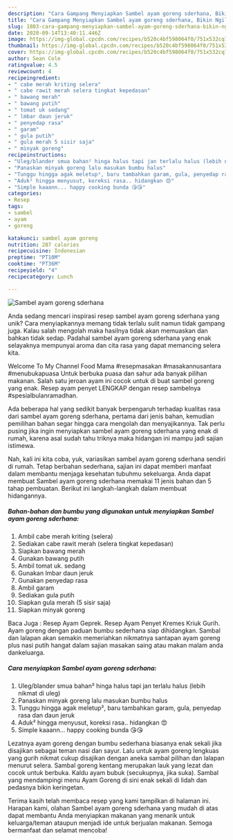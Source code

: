 ```yaml
---
description: "Cara Gampang Menyiapkan Sambel ayam goreng sderhana, Bikin Ngiler"
title: "Cara Gampang Menyiapkan Sambel ayam goreng sderhana, Bikin Ngiler"
slug: 1803-cara-gampang-menyiapkan-sambel-ayam-goreng-sderhana-bikin-ngiler
date: 2020-09-14T13:40:11.446Z
image: https://img-global.cpcdn.com/recipes/b520c4bf598064f0/751x532cq70/sambel-ayam-goreng-sderhana-foto-resep-utama.jpg
thumbnail: https://img-global.cpcdn.com/recipes/b520c4bf598064f0/751x532cq70/sambel-ayam-goreng-sderhana-foto-resep-utama.jpg
cover: https://img-global.cpcdn.com/recipes/b520c4bf598064f0/751x532cq70/sambel-ayam-goreng-sderhana-foto-resep-utama.jpg
author: Sean Cole
ratingvalue: 4.5
reviewcount: 4
recipeingredient:
- " cabe merah kriting selera"
- " cabe rawit merah selera tingkat kepedasan"
- " bawang merah"
- " bawang putih"
- " tomat uk sedang"
- " lmbar daun jeruk"
- " penyedap rasa"
- " garam"
- " gula putih"
- " gula merah 5 sisir saja"
- " minyak goreng"
recipeinstructions:
- "Uleg/blander smua bahan² hinga halus tapi jan terlalu halus (lebih nikmat di uleg)"
- "Panaskan minyak goreng lalu masukan bumbu halus"
- "Tunggu hingga agak meletup², baru tambahkan garam, gula, penyedap rasa dan daun jeruk"
- "Aduk² hingga menyusut, koreksi rasa.. hidangkan 😍"
- "Simple kaaann... happy cooking bunda 😘😘"
categories:
- Resep
tags:
- sambel
- ayam
- goreng

katakunci: sambel ayam goreng 
nutrition: 287 calories
recipecuisine: Indonesian
preptime: "PT10M"
cooktime: "PT36M"
recipeyield: "4"
recipecategory: Lunch

---
```



![Sambel ayam goreng sderhana](https://img-global.cpcdn.com/recipes/b520c4bf598064f0/751x532cq70/sambel-ayam-goreng-sderhana-foto-resep-utama.jpg)

Anda sedang mencari inspirasi resep sambel ayam goreng sderhana yang unik? Cara menyiapkannya memang tidak terlalu sulit namun tidak gampang juga. Kalau salah mengolah maka hasilnya tidak akan memuaskan dan bahkan tidak sedap. Padahal sambel ayam goreng sderhana yang enak selayaknya mempunyai aroma dan cita rasa yang dapat memancing selera kita.

Welcome To My Channel Food Mama #resepmasakan #masakannusantara #menubukapuasa Untuk berbuka puasa dan sahur ada banyak pilihan makanan. Salah satu jeroan ayam ini cocok untuk di buat sambel goreng yang enak. Resep ayam penyet LENGKAP dengan resep sambelnya #spesialbulanramadhan.

Ada beberapa hal yang sedikit banyak berpengaruh terhadap kualitas rasa dari sambel ayam goreng sderhana, pertama dari jenis bahan, kemudian pemilihan bahan segar hingga cara mengolah dan menyajikannya. Tak perlu pusing jika ingin menyiapkan sambel ayam goreng sderhana yang enak di rumah, karena asal sudah tahu triknya maka hidangan ini mampu jadi sajian istimewa.


Nah, kali ini kita coba, yuk, variasikan sambel ayam goreng sderhana sendiri di rumah. Tetap berbahan sederhana, sajian ini dapat memberi manfaat dalam membantu menjaga kesehatan tubuhmu sekeluarga. Anda dapat membuat Sambel ayam goreng sderhana memakai 11 jenis bahan dan 5 tahap pembuatan. Berikut ini langkah-langkah dalam membuat hidangannya.

<!--inarticleads1-->

##### Bahan-bahan dan bumbu yang digunakan untuk menyiapkan Sambel ayam goreng sderhana:

1. Ambil  cabe merah kriting (selera)
1. Sediakan  cabe rawit merah (selera tingkat kepedasan)
1. Siapkan  bawang merah
1. Gunakan  bawang putih
1. Ambil  tomat uk. sedang
1. Gunakan  lmbar daun jeruk
1. Gunakan  penyedap rasa
1. Ambil  garam
1. Sediakan  gula putih
1. Siapkan  gula merah (5 sisir saja)
1. Siapkan  minyak goreng


Baca Juga : Resep Ayam Geprek. Resep Ayam Penyet Kremes Kriuk Gurih. Ayam goreng dengan paduan bumbu sederhana siap dihidangkan. Sambal dan lalapan akan semakin memeriahkan nikmatnya santapan ayam goreng plus nasi putih hangat dalam sajian masakan saing atau makan malam anda dankeluarga. 

<!--inarticleads2-->

##### Cara menyiapkan Sambel ayam goreng sderhana:

1. Uleg/blander smua bahan² hinga halus tapi jan terlalu halus (lebih nikmat di uleg)
1. Panaskan minyak goreng lalu masukan bumbu halus
1. Tunggu hingga agak meletup², baru tambahkan garam, gula, penyedap rasa dan daun jeruk
1. Aduk² hingga menyusut, koreksi rasa.. hidangkan 😍
1. Simple kaaann... happy cooking bunda 😘😘


Lezatnya ayam goreng dengan bumbu sederhana biasanya enak sekali jika disajikan sebagai teman nasi dan sayur. Lalu untuk ayam goreng lengkuas yang gurih nikmat cukup disajikan dengan aneka sambal pilihan dan lalapan menurut selera. Sambal goreng kentang merupakan lauk yang lezat dan cocok untuk berbuka. Kaldu ayam bubuk (secukupnya, jika suka). Sambal yang mendampingi menu Ayam Goreng di sini enak sekali di lidah dan pedasnya bikin keringetan. 

Terima kasih telah membaca resep yang kami tampilkan di halaman ini. Harapan kami, olahan Sambel ayam goreng sderhana yang mudah di atas dapat membantu Anda menyiapkan makanan yang menarik untuk keluarga/teman ataupun menjadi ide untuk berjualan makanan. Semoga bermanfaat dan selamat mencoba!
